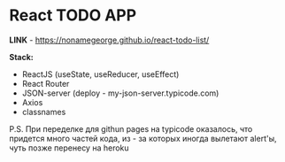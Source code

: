 # React TODO APP
**LINK** - https://nonamegeorge.github.io/react-todo-list/

**Stack:**

- ReactJS (useState, useReducer, useEffect)
- React Router
- JSON-server (deploy - my-json-server.typicode.com)
- Axios
- classnames

P.S. При переделке для githun pages на typicode оказалось, что придется много частей кода, из - за которых иногда вылетают alert'ы, чуть позже перенесу на heroku
